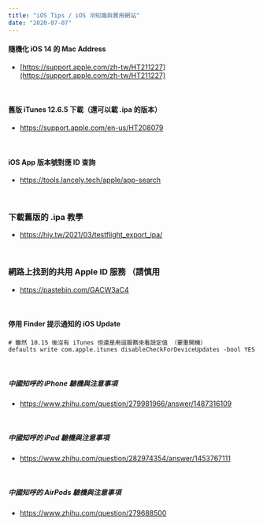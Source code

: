 ```yaml
---
title: "iOS Tips / iOS 冷知識與實用網站"
date: "2020-07-07"
---
```


#### 隨機化 iOS 14 的 Mac Address
* [https://support.apple.com/zh-tw/HT211227](https://support.apple.com/zh-tw/HT211227)

</br>

#### 舊版 iTunes 12.6.5 下載（還可以載 .ipa 的版本）
* https://support.apple.com/en-us/HT208079

</br>

#### iOS App 版本號對應 ID 查詢
* https://tools.lancely.tech/apple/app-search

</br>

### 下載舊版的 .ipa 教學
* https://hiy.tw/2021/03/testflight_export_ipa/

</br>

### 網路上找到的共用 Apple ID 服務 （請慎用
* https://pastebin.com/GACW3aC4

</br>

#### 停用 Finder 提示通知的 iOS Update
```shell
# 雖然 10.15 後沒有 iTunes 但還是用這服務來看設定值 （要重開機）
defaults write com.apple.itunes disableCheckForDeviceUpdates -bool YES
```

</br>

##### 中國知呼的 iPhone 驗機與注意事項
* https://www.zhihu.com/question/279981966/answer/1487316109


</br>

##### 中國知呼的 iPad 驗機與注意事項
* https://www.zhihu.com/question/282974354/answer/1453767111


</br>

##### 中國知呼的 AirPods 驗機與注意事項
* https://www.zhihu.com/question/279688500